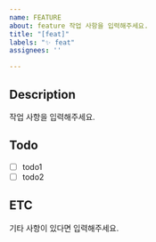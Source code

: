 ```yaml
---
name: FEATURE
about: feature 작업 사항을 입력해주세요.
title: "[feat]"
labels: "✨ feat"
assignees: ''

---
```


## Description

작업 사항을 입력해주세요.

## Todo

- [ ] todo1
- [ ] todo2

## ETC

기타 사항이 있다면 입력해주세요.

